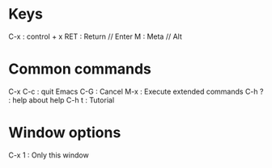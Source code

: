 # Keys
C-x : control + x
RET : Return // Enter
M : Meta // Alt

# Common commands
C-x C-c : quit Emacs
C-G : Cancel
M-x : Execute extended commands
C-h ? : help about help
C-h t : Tutorial

# Window options
C-x 1 : Only this window
